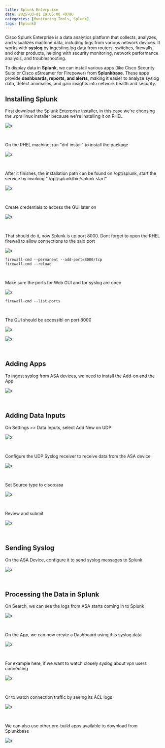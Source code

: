 ```yaml
---
title: Splunk Enterprise
date: 2025-03-01 10:00:00 +0700
categories: [Monitoring Tools, Splunk]
tags: [Splunk]
---
```


Cisco Splunk Enterprise is a data analytics platform that collects, analyzes, and visualizes machine data, including logs from various network devices. It works with **syslog** by ingesting log data from routers, switches, firewalls, and other products, helping with security monitoring, network performance analysis, and troubleshooting.

To display data in **Splunk**, we can install various apps (like Cisco Security Suite or Cisco eStreamer for Firepower) from **Splunkbase**. These apps provide **dashboards, reports, and alerts**, making it easier to analyze syslog data, detect anomalies, and gain insights into network health and security.


## Installing Splunk

First download the Splunk Enterprise installer, in this case we're choosing the .rpm linux installer because we're installing it on RHEL

![x](/static/2025-03-01-splunk/01.png)

<br>

On the RHEL machine, run "dnf install" to install the package

![x](/static/2025-03-01-splunk/02.png)

<br>

After it finishes, the installation path can be found on /opt/splunk, start the service by invoking "./opt/splunk/bin/splunk start"

![x](/static/2025-03-01-splunk/03.png)

<br>

Create credentials to access the GUI later on

![x](/static/2025-03-01-splunk/04.png)

<br>

That should do it, now Splunk is up port 8000. Dont forget to open the RHEL firewall to allow connections to the said port

![x](/static/2025-03-01-splunk/05.png)

```
firewall-cmd --permanent --add-port=8000/tcp
firewall-cmd --reload
```

<br>

Make sure the ports for Web GUI and for syslog are open

![x](/static/2025-03-01-splunk/05a.png)

```
firewall-cmd --list-ports
```

<br>

The GUI should be accessibl on port 8000

![x](/static/2025-03-01-splunk/06.png)

![x](/static/2025-03-01-splunk/07.png)

<br>

## Adding Apps

To ingest syslog from ASA devices, we need to install the Add-on and the App

![x](/static/2025-03-01-splunk/08.png)

<br>

## Adding Data Inputs

On Settings >> Data Inputs, select Add New on UDP

![x](/static/2025-03-01-splunk/09.png)

<br>

Configure the UDP Syslog receiver to receive data from the ASA device

![x](/static/2025-03-01-splunk/10.png)

<br>

Set Source type to cisco:asa

![x](/static/2025-03-01-splunk/11.png)

<br>

Review and submit

![x](/static/2025-03-01-splunk/12.png)

<br>

## Sending Syslog

On the ASA Device, configure it to send syslog messages to Splunk

![x](/static/2025-03-01-splunk/13.png)

<br>

## Processing the Data in Splunk

On Search, we can see the logs from ASA starts coming in to Splunk

![x](/static/2025-03-01-splunk/14.png)

<br>

On the App, we can now create a Dashboard using this syslog data

![x](/static/2025-03-01-splunk/15.png)

<br>

For example here, if we want to watch closely syslog about vpn users connecting

![x](/static/2025-03-01-splunk/16.png)

<br>

Or to watch connection traffic by seeing its ACL logs

![x](/static/2025-03-01-splunk/17.png)

<br>

We can also use other pre-build apps available to download from Splunkbase

![x](/static/2025-03-01-splunk/18.png)

<br>